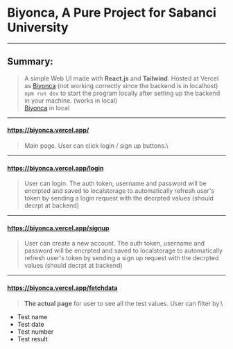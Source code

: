 # Biyonca, A Pure Project for Sabanci University
****
## Summary:
> A simple Web UI made with **React.js** and **Tailwind**. Hosted at Vercel as [Biyonca](https://biyonca.vercel.app/) (not working correctly since the backend is in localhost)\
> `npm run dev` to start the program locally after setting up the backend in your machine. (works in local)\
> [Biyonca](http://localhost:5173) in local
****
#### https://biyonca.vercel.app/
> Main page. User can click login / sign up buttons.\
****
#### https://biyonca.vercel.app/login
> User can login. The auth token, username and password will be encrpted and saved to localstorage to automatically refresh user's token by sending a login request with the decrpted values (should decrpt at backend)
****
#### https://biyonca.vercel.app/signup
> User can create a new account. The auth token, username and password will be encrpted and saved to localstorage to automatically refresh user's token by sending a sign up request with the decrpted values (should decrpt at backend)
****
#### https://biyonca.vercel.app/fetchdata
> **The actual page** for user to see all the test values. User can filter by:\
* Test name
* Test date
* Test number
* Test result
